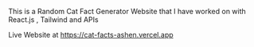 This is a Random Cat Fact Generator Website that I have worked on with React.js , Tailwind and APIs

Live Website at https://cat-facts-ashen.vercel.app

